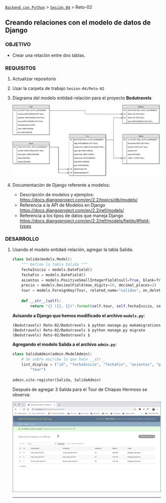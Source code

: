 [`Backend con Python`](../../Readme.md) > [`Sesión 04`](../Readme.md) > Reto-02
## Creando relaciones con el modelo de datos de Django

### OBJETIVO
- Crear una relación entre dos tablas.

### REQUISITOS
1. Actualizar repositorio
1. Usar la carpeta de trabajo `Sesion-04/Reto-02`
1. Diagrama del modelo entidad-relación para el proyecto __Bedutravels__

   ![Modelo entidad-relación para Bedutravels](assets/bedutravels-modelo-er.png)

1. Documentación de Django referente a modelos:
   - Descripción de modelos y ejemplos: https://docs.djangoproject.com/en/2.2/topics/db/models/
   - Referencia a la API de Modelos en Django https://docs.djangoproject.com/en/2.2/ref/models/
   - Referencia a los tipos de datos que maneja Django https://docs.djangoproject.com/en/2.2/ref/models/fields/#field-types

### DESARROLLO
1. Usando el modelo entidad-relación, agregar la tabla Salida:

   ```python
   class Salida(models.Model):
       """ Define la tabla Salida """
       fechaInicio = models.DateField()
       fechaFin = models.DateField()
       asientos = models.PositiveSmallIntegerField(null=True, blank=True)
       precio = models.DecimalField(max_digits=10, decimal_places=2)
       tour = models.ForeignKey(Tour, related_name="salidas", on_delete=models.CASCADE)

       def __str__(self):
           return "{} ({}, {})".format(self.tour, self.fechaInicio, self.fechaFin)
   ```

   __Avisando a Django que hemos modificado el archivo `models.py`:__

   ```console
   (Bedutravels) Reto-02/Bedutravels $ python manage.py makemigrations
   (Bedutravels) Reto-02/Bedutravels $ python manage.py migrate
   (Bedutravels) Reto-02/Bedutravels $
   ```

   __Agregando el modelo Salida a el archivo `admin.py`:__

   ```python
   class SalidaAdmin(admin.ModelAdmin):
       # Se sobre escribe lo que hace __str__
       list_display = ("id", "fechaInicio", "fechaFin", "asientos", "precio",
           "tour")

   admin.site.register(Salida, SalidaAdmin)
   ```

   Después de agregar 3 Salida para el Tour de Chiapas Hermoso se observa:

   ![Django admin agregando una Salida](assets/admin-01.png)
   ***
